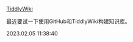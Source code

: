 [TiddlyWiki](https://ahsha98.github.io/tWIKI)

最近要试一下使用GitHub和TiddlyWiki构建知识库。



2023.02.05 11:38:40
